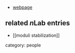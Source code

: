 

* [webpage](http://www-thphys.physics.ox.ac.uk/people/JosephConlon/)

## related $n$Lab entries

* [[moduli stabilization]]

category: people
